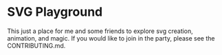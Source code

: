 # SVG Playground

This just a place for me and some friends to explore svg creation, animation, and magic. If you would like to join in the party, please see the CONTRIBUTING.md.